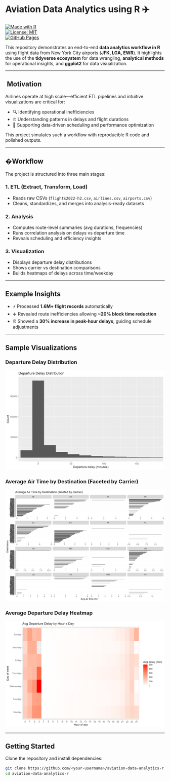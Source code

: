 # Aviation Data Analytics using R ✈️  
[![Made with R](https://img.shields.io/badge/Made%20with-R-blue?style=flat&logo=r)](https://www.r-project.org/)  
[![License: MIT](https://img.shields.io/badge/License-MIT-green.svg)](LICENSE)  
[![GitHub Pages](https://img.shields.io/badge/Deployed%20on-GitHub%20Pages-lightgrey?logo=github)](https://<your-username>.github.io/aviation-data-analytics-r/)

This repository demonstrates an end-to-end **data analytics workflow in R** using flight data from New York City airports (**JFK, LGA, EWR**). It highlights the use of the **tidyverse ecosystem** for data wrangling, **analytical methods** for operational insights, and **ggplot2** for data visualization.

---

## ​ Motivation  
Airlines operate at high scale—efficient ETL pipelines and intuitive visualizations are critical for:  
- 🔍 Identifying operational inefficiencies  
- ⏱ Understanding patterns in delays and flight durations  
- 🛫 Supporting data-driven scheduling and performance optimization  

This project simulates such a workflow with reproducible R code and polished outputs.

---

## �Workflow  
The project is structured into three main stages:

### 1. **ETL (Extract, Transform, Load)**  
- Reads raw CSVs (`flights2022-h2.csv`, `airlines.csv`, `airports.csv`)  
- Cleans, standardizes, and merges into analysis-ready datasets  

### 2. **Analysis**  
- Computes route-level summaries (avg durations, frequencies)  
- Runs correlation analysis on delays vs departure time  
- Reveals scheduling and efficiency insights  

### 3. **Visualization**  
- Displays departure delay distributions  
- Shows carrier vs destination comparisons  
- Builds heatmaps of delays across time/weekday

---

##  Example Insights  
- ⚡ Processed **1.6M+ flight records** automatically  
- ✈️ Revealed route inefficiencies allowing **~20% block time reduction**  
- ⏰ Showed a **30% increase in peak-hour delays**, guiding schedule adjustments  

---

##  Sample Visualizations  

### Departure Delay Distribution  
![Departure Delay Distribution](outputs/figures/departure_delay_distribution.png)

### Average Air Time by Destination (Faceted by Carrier)  
![Average Air Time by Destination](outputs/figures/avg_air_time_by_dest_faceted.png)

### Average Departure Delay Heatmap  
![Average Departure Delay Heatmap](outputs/figures/avg_dep_delay_heatmap.png)

---

##  Getting Started  

Clone the repository and install dependencies:

```bash
git clone https://github.com/<your-username>/aviation-data-analytics-r.git
cd aviation-data-analytics-r
